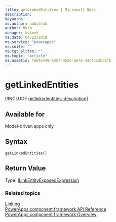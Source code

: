 ```yaml
---
title: getLinkedEntities | Microsoft Docs
description: 
keywords:
ms.author: nabuthuk
author: Nkrb
manager: kvivek
ms.date: 04/23/2019
ms.service: "powerapps"
ms.suite: ""
ms.tgt_pltfrm: ""
ms.topic: "article"
ms.assetid: feb4e449-935f-452e-a67a-d3cf3c2bdcfb
---
```


# getLinkedEntities

[!INCLUDE [getlinkedentities-description](includes/getlinkedentities-description.md)]

## Available for 

Model-driven apps only

## Syntax

`getLinkedEntities()`

## Return Value

Type: [ILinkEntityExposedExpression](../ilinkentityexposedexpression.md)


### Related topics

[Linking](../linking.md)<br/>
[PowerApps component framework API Reference](../../reference/index.md)<br/>
[PowerApps component framework Overview](../../overview.md)